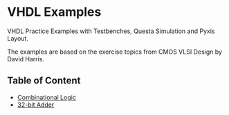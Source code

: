 # VHDL Examples
VHDL Practice Examples with Testbenches, Questa Simulation and Pyxis Layout.

The examples are based on the exercise topics from CMOS VLSI Design by David Harris.

## Table of Content

  * [Combinational Logic](https://github.com/jonathanrjpereira/VHDL-Examples/tree/master/Combinational%20Logic)
  * [32-bit Adder](https://github.com/jonathanrjpereira/Basic-Implementation-of-Digital-Image-Processing-in-MATLAB/tree/master/Point%20Processing%20Technique/Digital%20Negative)
